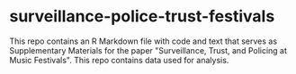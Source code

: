 # surveillance-police-trust-festivals
This repo contains an R Markdown file with code and text that serves as Supplementary Materials for the paper "Surveillance, Trust, and Policing at Music Festivals". 
This repo contains data used for analysis.
